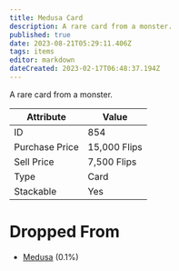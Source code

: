 ```yaml
---
title: Medusa Card
description: A rare card from a monster.
published: true
date: 2023-08-21T05:29:11.406Z
tags: items
editor: markdown
dateCreated: 2023-02-17T06:48:37.194Z
---
```


A rare card from a monster.

|Attribute|Value|
|-|-|
|ID|854|
|Purchase Price|15,000 Flips|
|Sell Price|7,500 Flips|
|Type|Card|
|Stackable|Yes|


# Dropped From
 * [Medusa](/monsters/medusa) (0.1%)
